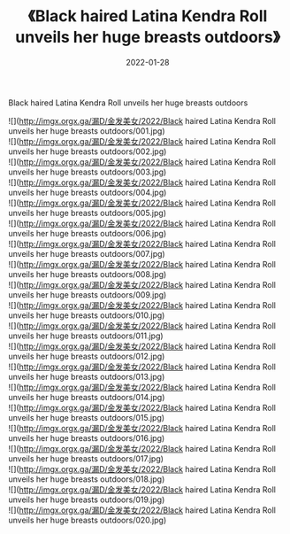 ﻿---
layout: post
title:  《Black haired Latina Kendra Roll unveils her huge breasts outdoors》
date:   2022-01-28
img: http://imgx.orgx.ga/漏D/金发美女/2022/Black haired Latina Kendra Roll unveils her huge breasts outdoors/000.jpg
categories: [美女, 清纯, 唯美]
---

Black haired Latina Kendra Roll unveils her huge breasts outdoors

  ![](http://imgx.orgx.ga/漏D/金发美女/2022/Black haired Latina Kendra Roll unveils her huge breasts outdoors/001.jpg) <br> ![](http://imgx.orgx.ga/漏D/金发美女/2022/Black haired Latina Kendra Roll unveils her huge breasts outdoors/002.jpg) <br> ![](http://imgx.orgx.ga/漏D/金发美女/2022/Black haired Latina Kendra Roll unveils her huge breasts outdoors/003.jpg) <br> ![](http://imgx.orgx.ga/漏D/金发美女/2022/Black haired Latina Kendra Roll unveils her huge breasts outdoors/004.jpg) <br> ![](http://imgx.orgx.ga/漏D/金发美女/2022/Black haired Latina Kendra Roll unveils her huge breasts outdoors/005.jpg) <br> ![](http://imgx.orgx.ga/漏D/金发美女/2022/Black haired Latina Kendra Roll unveils her huge breasts outdoors/006.jpg) <br> ![](http://imgx.orgx.ga/漏D/金发美女/2022/Black haired Latina Kendra Roll unveils her huge breasts outdoors/007.jpg) <br> ![](http://imgx.orgx.ga/漏D/金发美女/2022/Black haired Latina Kendra Roll unveils her huge breasts outdoors/008.jpg) <br> ![](http://imgx.orgx.ga/漏D/金发美女/2022/Black haired Latina Kendra Roll unveils her huge breasts outdoors/009.jpg) <br> ![](http://imgx.orgx.ga/漏D/金发美女/2022/Black haired Latina Kendra Roll unveils her huge breasts outdoors/010.jpg) <br> ![](http://imgx.orgx.ga/漏D/金发美女/2022/Black haired Latina Kendra Roll unveils her huge breasts outdoors/011.jpg) <br> ![](http://imgx.orgx.ga/漏D/金发美女/2022/Black haired Latina Kendra Roll unveils her huge breasts outdoors/012.jpg) <br> ![](http://imgx.orgx.ga/漏D/金发美女/2022/Black haired Latina Kendra Roll unveils her huge breasts outdoors/013.jpg) <br> ![](http://imgx.orgx.ga/漏D/金发美女/2022/Black haired Latina Kendra Roll unveils her huge breasts outdoors/014.jpg) <br> ![](http://imgx.orgx.ga/漏D/金发美女/2022/Black haired Latina Kendra Roll unveils her huge breasts outdoors/015.jpg) <br> ![](http://imgx.orgx.ga/漏D/金发美女/2022/Black haired Latina Kendra Roll unveils her huge breasts outdoors/016.jpg) <br> ![](http://imgx.orgx.ga/漏D/金发美女/2022/Black haired Latina Kendra Roll unveils her huge breasts outdoors/017.jpg) <br> ![](http://imgx.orgx.ga/漏D/金发美女/2022/Black haired Latina Kendra Roll unveils her huge breasts outdoors/018.jpg) <br> ![](http://imgx.orgx.ga/漏D/金发美女/2022/Black haired Latina Kendra Roll unveils her huge breasts outdoors/019.jpg) <br> ![](http://imgx.orgx.ga/漏D/金发美女/2022/Black haired Latina Kendra Roll unveils her huge breasts outdoors/020.jpg) <br>